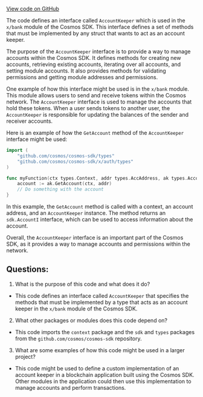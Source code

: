 [View code on GitHub](https://github.com/cosmos/cosmos-sdk.git/x/bank/types/expected_keepers.go)

The code defines an interface called `AccountKeeper` which is used in the `x/bank` module of the Cosmos SDK. This interface defines a set of methods that must be implemented by any struct that wants to act as an account keeper. 

The purpose of the `AccountKeeper` interface is to provide a way to manage accounts within the Cosmos SDK. It defines methods for creating new accounts, retrieving existing accounts, iterating over all accounts, and setting module accounts. It also provides methods for validating permissions and getting module addresses and permissions. 

One example of how this interface might be used is in the `x/bank` module. This module allows users to send and receive tokens within the Cosmos network. The `AccountKeeper` interface is used to manage the accounts that hold these tokens. When a user sends tokens to another user, the `AccountKeeper` is responsible for updating the balances of the sender and receiver accounts. 

Here is an example of how the `GetAccount` method of the `AccountKeeper` interface might be used:

```go
import (
    "github.com/cosmos/cosmos-sdk/types"
    "github.com/cosmos/cosmos-sdk/x/auth/types"
)

func myFunction(ctx types.Context, addr types.AccAddress, ak types.AccountKeeper) {
    account := ak.GetAccount(ctx, addr)
    // Do something with the account
}
```

In this example, the `GetAccount` method is called with a context, an account address, and an `AccountKeeper` instance. The method returns an `sdk.AccountI` interface, which can be used to access information about the account. 

Overall, the `AccountKeeper` interface is an important part of the Cosmos SDK, as it provides a way to manage accounts and permissions within the network.
## Questions: 
 1. What is the purpose of this code and what does it do?
- This code defines an interface called `AccountKeeper` that specifies the methods that must be implemented by a type that acts as an account keeper in the `x/bank` module of the Cosmos SDK.

2. What other packages or modules does this code depend on?
- This code imports the `context` package and the `sdk` and `types` packages from the `github.com/cosmos/cosmos-sdk` repository.

3. What are some examples of how this code might be used in a larger project?
- This code might be used to define a custom implementation of an account keeper in a blockchain application built using the Cosmos SDK. Other modules in the application could then use this implementation to manage accounts and perform transactions.